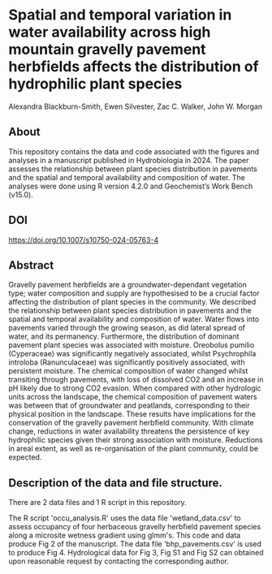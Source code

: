 # Spatial and temporal variation in water availability across high mountain gravelly pavement herbfields affects the distribution of hydrophilic plant species
Alexandra Blackburn-Smith, Ewen Silvester, Zac C. Walker, John W. Morgan 

## About
This repository contains the data and code associated with the figures and analyses in a manuscript published in Hydrobiologia in 2024. The paper assesses the relationship between plant species distribution in pavements and the spatial and temporal availability and composition of water. The analyses were done using R version 4.2.0 and Geochemist’s Work Bench (v15.0).

## DOI
https://doi.org/10.1007/s10750-024-05763-4

## Abstract
Gravelly pavement herbfields are a groundwater-dependant vegetation type; water composition and supply are hypothesised to be a crucial factor affecting the distribution of plant species in the community. We described the relationship between plant species distribution in pavements and the spatial and temporal availability and composition of water. Water flows into pavements varied through the growing season, as did lateral spread of water, and its permanency. Furthermore, the distribution of dominant pavement plant species was associated with moisture. Oreobolus pumilio (Cyperaceae) was significantly negatively associated, whilst Psychrophila introloba (Ranunculaceae) was significantly positively associated, with persistent moisture. The chemical composition of water changed whilst transiting through pavements, with loss of dissolved CO2 and an increase in pH likely due to strong CO2 evasion. When compared with other hydrologic units across the landscape, the chemical composition of pavement waters was between that of groundwater and peatlands, corresponding to their physical position in the landscape. These results have implications for the conservation of the gravelly pavement herbfield community. With climate change, reductions in water availability threatens the persistence of key hydrophilic species given their strong association with moisture. Reductions in areal extent, as well as re-organisation of the plant community, could be expected.

## Description of the data and file structure.
There are 2 data files and 1 R script in this repository.

The R script 'occu_analysis.R' uses the data file 'wetland_data.csv' to assess occupancy of four herbaceous gravelly herbfield pavement species along a microsite wetness gradient using glmm's. This code and data produce Fig 2 of the manuscript. The data file 'bhp_pavements.csv' is used to produce Fig 4. Hydrological data for Fig 3, Fig S1 and Fig S2 can obtained upon reasonable request by contacting the corresponding author.
